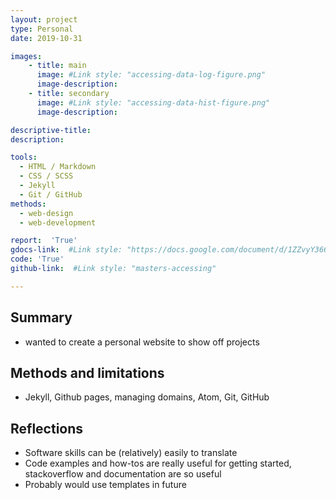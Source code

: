 ```yaml
---
layout: project
type: Personal
date: 2019-10-31

images:
    - title: main
      image: #Link style: "accessing-data-log-figure.png"
      image-description:
    - title: secondary
      image: #Link style: "accessing-data-hist-figure.png"
      image-description:

descriptive-title:
description:

tools:
  - HTML / Markdown
  - CSS / SCSS
  - Jekyll
  - Git / GitHub
methods:
  - web-design
  - web-development

report:  'True'
gdocs-link:  #Link style: "https://docs.google.com/document/d/1ZZvyY366r5glFlgblz3Sf2mJO8DrmmfNOvVCcaETHnQ/"
code: 'True'
github-link:  #Link style: "masters-accessing"

---
```

## Summary
- wanted to create a personal website to show off projects


## Methods and limitations
- Jekyll, Github pages, managing domains, Atom, Git, GitHub

## Reflections
- Software skills can be (relatively) easily to translate
- Code examples and how-tos are really useful for getting started, stackoverflow and documentation are so useful
- Probably would use templates in future
